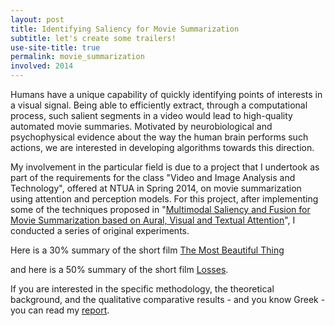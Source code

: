 ```yaml
---
layout: post
title: Identifying Saliency for Movie Summarization
subtitle: let's create some trailers!
use-site-title: true
permalink: movie_summarization
involved: 2014
---
```


Humans have a unique capability of quickly identifying points of interests in a visual signal. Being able to efficiently extract, through a computational process, such salient segments in a video would lead to high-quality automated movie summaries. Motivated by neurobiological and psychophysical evidence about the way the human brain performs such actions, we are interested in developing algorithms towards this direction.

My involvement in the particular field is due to a project that I undertook as part of the requirements for the class "Video and Image Analysis and Technology", offered at NTUA in Spring 2014, on movie summarization using attention and perception models. For this project, after implementing some of the techniques proposed in "[Multimodal Saliency and Fusion for Movie Summarization based on Aural, Visual and Textual Attention](http://dx.doi.org/10.1109/TMM.2013.2267205)", I conducted a series of original experiments.

Here is a 30% summary of the short film [The Most Beautiful Thing](https://www.youtube.com/watch?v=IP8psM4LWXk)

and here is a 50% summary of the short film [Losses](https://www.youtube.com/watch?v=BMhXexbDmv8).

If you are interested in the specific methodology, the theoretical background, and the qualitative comparative results - and you know Greek - you can read my [report](/work/classes/projects/eksaminiaia_video.pdf).

<!-- last updated: 2018-09-27 -->
